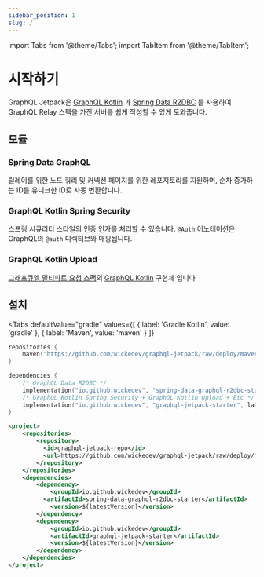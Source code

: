 ```yaml
---
sidebar_position: 1
slug: /
---
```


import Tabs from '@theme/Tabs';
import TabItem from '@theme/TabItem';

# 시작하기

GraphQL Jetpack은 [GraphQL Kotlin](https://opensource.expediagroup.com/graphql-kotlin) 과 [Spring Data R2DBC](https://spring.io/projects/spring-data-r2dbc) 를 사용하여 GraphQL Relay 스펙을 가진 서버를 쉽게 작성할 수 있게 도와줍니다.

## 모듈

### Spring Data GraphQL

릴레이를 위한 노드 쿼리 및 커넥션 페이지를 위한 레포지토리를 지원하며, 순차 증가하는 ID를 유니크한 ID로 자동 변환합니다. 

### GraphQL Kotlin Spring Security

스프링 시큐리티 스타일의 인증 인가를 처리할 수 있습니다. `@Auth` 어노테이션은 GraphQL의 `@auth` 디렉티브와 매핑됩니다. 

### GraphQL Kotlin Upload

[그래프큐엘 멀티파트 요청 스팩](https://github.com/jaydenseric/graphql-multipart-request-spec)의 [GraphQL Kotlin](https://opensource.expediagroup.com/graphql-kotlin/docs/) 구현체 입니다

## 설치

<Tabs
  defaultValue="gradle"
  values={[
    { label: 'Gradle Kotlin', value: 'gradle' },
    { label: 'Maven', value: 'maven' }
  ]}
>
<TabItem value="gradle">

```kotlin
repositories { 
    maven("https://github.com/wickedev/graphql-jetpack/raw/deploy/maven-repo")
}

dependencies {
    /* GraphQL Data R2DBC */
    implementation("io.github.wickedev", "spring-data-graphql-r2dbc-starter", latestVersion)
    /* GraphQL Kotlin Spring Security + GraphQL Kotlin Upload + Etc */
    implementation("io.github.wickedev", "graphql-jetpack-starter", latestVersion)
}
```

</TabItem>
<TabItem value="maven">

```xml
<project>
    <repositories>
        <repository>
          <id>graphql-jetpack-repo</id>
          <url>https://github.com/wickedev/graphql-jetpack/raw/deploy/maven-repo</url>
        </repository>
    </repositories>
    <dependencies>
        <dependency>
            <groupId>io.github.wickedev</groupId>
          <artifactId>spring-data-graphql-r2dbc-starter</artifactId>
            <version>${latestVersion}</version>
        </dependency>
        <dependency>
            <groupId>io.github.wickedev</groupId>
            <artifactId>graphql-jetpack-starter</artifactId>
            <version>${latestVersion}</version>
        </dependency>
    </dependencies>
</project>
```

</TabItem>
</Tabs>
